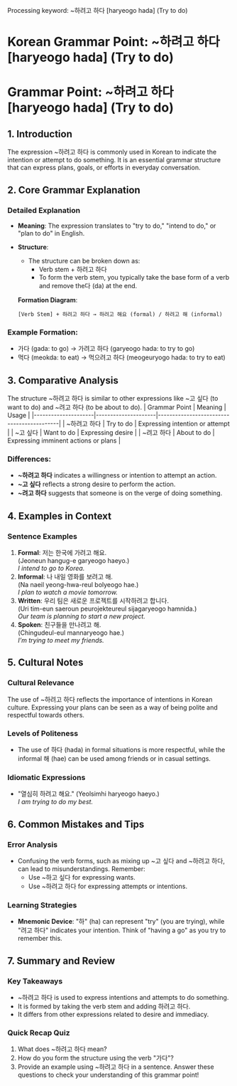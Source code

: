 Processing keyword: ~하려고 하다 [haryeogo hada] (Try to do)
# Korean Grammar Point: ~하려고 하다 [haryeogo hada] (Try to do)
# Grammar Point: ~하려고 하다 [haryeogo hada] (Try to do)
## 1. Introduction
The expression ~하려고 하다 is commonly used in Korean to indicate the intention or attempt to do something. It is an essential grammar structure that can express plans, goals, or efforts in everyday conversation.
## 2. Core Grammar Explanation
### Detailed Explanation
- **Meaning**: The expression translates to "try to do," "intend to do," or "plan to do" in English.
- **Structure**:
  - The structure can be broken down as:
    - Verb stem + 하려고 하다
    - To form the verb stem, you typically take the base form of a verb and remove the다 (da) at the end.
  
  **Formation Diagram**:
  ```
  [Verb Stem] + 하려고 하다 → 하려고 해요 (formal) / 하려고 해 (informal)
  ```
### Example Formation:
- 가다 (gada: to go) → 가려고 하다 (garyeogo hada: to try to go)
- 먹다 (meokda: to eat) → 먹으려고 하다 (meogeuryogo hada: to try to eat)
## 3. Comparative Analysis
The structure ~하려고 하다 is similar to other expressions like ~고 싶다 (to want to do) and ~려고 하다 (to be about to do).
| Grammar Point       | Meaning              | Usage                                     |
|---------------------|---------------------|-------------------------------------------|
| ~하려고 하다         | Try to do           | Expressing intention or attempt           |
| ~고 싶다            | Want to do          | Expressing desire                          |
| ~려고 하다          | About to do         | Expressing imminent actions or plans      |
### Differences:
- **~하려고 하다** indicates a willingness or intention to attempt an action.
- **~고 싶다** reflects a strong desire to perform the action.
- **~려고 하다** suggests that someone is on the verge of doing something.
## 4. Examples in Context
### Sentence Examples
1. **Formal**: 저는 한국에 가려고 해요.  
   (Jeoneun hangug-e garyeogo haeyo.)  
   *I intend to go to Korea.*
2. **Informal**: 나 내일 영화를 보려고 해.  
   (Na naeil yeong-hwa-reul bolyeogo hae.)  
   *I plan to watch a movie tomorrow.*
3. **Written**: 우리 팀은 새로운 프로젝트를 시작하려고 합니다.  
   (Uri tim-eun saeroun peurojekteureul sijagaryeogo hamnida.)  
   *Our team is planning to start a new project.*
4. **Spoken**: 친구들을 만나려고 해.  
   (Chingudeul-eul mannaryeogo hae.)  
   *I’m trying to meet my friends.*
## 5. Cultural Notes
### Cultural Relevance
The use of ~하려고 하다 reflects the importance of intentions in Korean culture. Expressing your plans can be seen as a way of being polite and respectful towards others.
### Levels of Politeness
- The use of 하다 (hada) in formal situations is more respectful, while the informal 해 (hae) can be used among friends or in casual settings.
### Idiomatic Expressions
- "열심히 하려고 해요." (Yeolsimhi haryeogo haeyo.)  
  *I am trying to do my best.*
## 6. Common Mistakes and Tips
### Error Analysis
- Confusing the verb forms, such as mixing up ~고 싶다 and ~하려고 하다, can lead to misunderstandings. Remember:
  - Use ~하고 싶다 for expressing wants.
  - Use ~하려고 하다 for expressing attempts or intentions.
### Learning Strategies
- **Mnemonic Device**: "하" (ha) can represent "try" (you are trying), while "려고 하다" indicates your intention. Think of "having a go" as you try to remember this.
## 7. Summary and Review
### Key Takeaways
- ~하려고 하다 is used to express intentions and attempts to do something.
- It is formed by taking the verb stem and adding 하려고 하다.
- It differs from other expressions related to desire and immediacy.
### Quick Recap Quiz
1. What does ~하려고 하다 mean?
2. How do you form the structure using the verb "가다"?
3. Provide an example using ~하려고 하다 in a sentence. 
Answer these questions to check your understanding of this grammar point!
